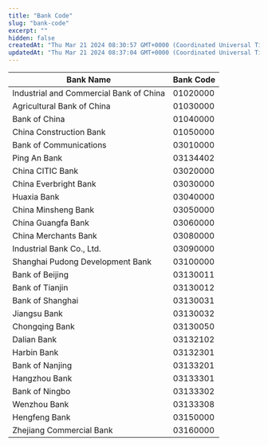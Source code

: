 ```yaml
---
title: "Bank Code"
slug: "bank-code"
excerpt: ""
hidden: false
createdAt: "Thu Mar 21 2024 08:30:57 GMT+0000 (Coordinated Universal Time)"
updatedAt: "Thu Mar 21 2024 08:37:04 GMT+0000 (Coordinated Universal Time)"
---
```

| Bank Name                               | Bank Code |
| --------------------------------------- | --------- |
| Industrial and Commercial Bank of China | 01020000  |
| Agricultural Bank of China              | 01030000  |
| Bank of China                           | 01040000  |
| China Construction Bank                 | 01050000  |
| Bank of Communications                  | 03010000  |
| Ping An Bank                            | 03134402  |
| China CITIC Bank                        | 03020000  |
| China Everbright Bank                   | 03030000  |
| Huaxia Bank                             | 03040000  |
| China Minsheng Bank                     | 03050000  |
| China Guangfa Bank                      | 03060000  |
| China Merchants Bank                    | 03080000  |
| Industrial Bank Co., Ltd.               | 03090000  |
| Shanghai Pudong Development Bank        | 03100000  |
| Bank of Beijing                         | 03130011  |
| Bank of Tianjin                         | 03130012  |
| Bank of Shanghai                        | 03130031  |
| Jiangsu Bank                            | 03130032  |
| Chongqing Bank                          | 03130050  |
| Dalian Bank                             | 03132102  |
| Harbin Bank                             | 03132301  |
| Bank of Nanjing                         | 03133201  |
| Hangzhou Bank                           | 03133301  |
| Bank of Ningbo                          | 03133302  |
| Wenzhou Bank                            | 03133308  |
| Hengfeng Bank                           | 03150000  |
| Zhejiang Commercial Bank                | 03160000  |
